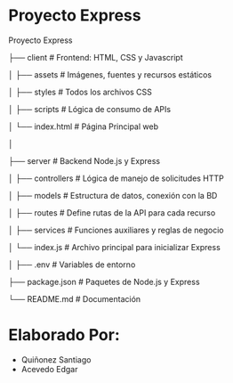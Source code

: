 # Proyecto Express 

Proyecto Express

├── client               # Frontend: HTML, CSS y Javascript

│   ├── assets           # Imágenes, fuentes y recursos estáticos

│   ├── styles           # Todos los archivos CSS

│   ├── scripts          # Lógica de consumo de APIs

│   └── index.html       # Página Principal web

│

├── server               # Backend Node.js y Express

│   ├── controllers      # Lógica de manejo de solicitudes HTTP

│   ├── models           # Estructura de datos, conexión con la BD

│   ├── routes           # Define rutas de la API para cada recurso

│   ├── services         # Funciones auxiliares y reglas de negocio

│   └── index.js         # Archivo principal para inicializar Express

│
├── .env                 # Variables de entorno

├── package.json         # Paquetes de Node.js y Express

└── README.md            # Documentación




# Elaborado Por: 

- Quiñonez Santiago 
- Acevedo Edgar 


